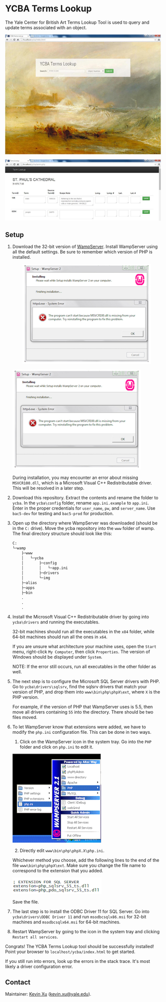 YCBA Terms Lookup 
==========

The Yale Center for British Art Terms Lookup Tool is used to query and update terms associated with an object. 

![YCBA Terms Lookup Landing Page](https://github.com/kevinaxu/ycba-db/raw/master/img/query.jpg "Landing Page")

![Terms Page](https://github.com/kevinaxu/ycba-db/raw/master/img/terms.jpg "Terms Page")


Setup
-----

1.  Download the 32-bit version of [WampServer](http://www.wampserver.com/en/). Install WampServer using all the default settings. Be sure to remember which version of PHP is installed. 

	<p align="center">
		<img src="https://github.com/kevinaxu/ycba-db/raw/master/img/wamp-error.jpg" alt="Missing MSVCR100.dll"/>
	</p>

	![wampserver-error](https://github.com/kevinaxu/ycba-db/raw/master/img/wamp-error.jpg "Missing MSVCR100.dll")
	
	During installation, you may encounter an error about missing `MSVCR100.dll`, which is a Microsoft Visual C++ Redistributable driver. This will be resolved in a later step. 
	
2. 	Download this repository. Extract the contents and rename the folder to `ycba`. In the `ycba\config` folder, rename `app.ini.example` to `app.ini`. Enter in the proper credentials for `user_name`, `pw`, and `server_name`. Use `bac5-dev` for testing and `bac5-prod` for production. 

3. Open up the directory where WampServer was downloaded (should be in the `C:` drive). Move the ycba repository into the `www` folder of wamp. The final directory structure should look like this: 

   ```
   C:
   └─wamp
	   ├─www
	   │   └─ycba
	   │       ├─config
	   │       │   └─app.ini
	   │       ├─drivers
	   │       └─img
	   ├─alias
	   ├─apps
	   ├─bin
	   .
	   .
	   .
   ```

4. Install the Microsoft Visual C++ Redistributable driver by going into `ycba\drivers` and running the executables. 

   32-bit machines should run all the executables in the `x84` folder, while 64-bit machines should run all the ones in `x64`. 

   If you are unsure what architecture your machine uses, open the `Start` menu, right-click `My Computer`, then click `Properties`. The version of Windows should be displayed under `System`. 

   NOTE: If the error still occurs, run all executables in the other folder as well. 

5. The next step is to configure the Microsoft SQL Server drivers with PHP. Go to `ycba\drivers\sqlsrv`, find the sqlsrv drivers that match your version of PHP, and drop them into `www\bin\php\phpX\ext`, where `X` is the PHP version.

   For example, if the version of PHP that WampServer uses is 5.5, then move all drivers containing `55` into the directory. There should be two files moved. 

6. To let WampServer know that extensions were added, we have to modify the `php.ini` configuration file. This can be done in two ways. 

    1. Click on the WampServer icon in the system tray. Go into the `PHP` folder and click on `php.ini` to edit it. 

      ![Editing php.ini](https://github.com/kevinaxu/ycba-db/raw/master/img/php-ini.jpg "Edit php.ini")
   
    2. Directly edit `www\bin\php\phpX.X\php.ini`. 

   Whichever method you choose, add the following lines to the end of the file `www\bin\php\phpX\ext`. Make sure you change the file name to correspond to the extension that you added. 

   ![Adding extensions to php.ini](https://github.com/kevinaxu/ycba-db/raw/master/img/php-ini2.jpg "Adding extensions to php.ini")

   Save the file. 
   
7. The last step is to install the ODBC Driver 11 for SQL Server. Go into `ycba\drivers\ODBC Driver 11` and run `msodbcsqlx86.msi` for 32-bit machines and `msodbcsqlx64.msi` for 64-bit machines. 

8.	Restart WampServer by going to the icon in the system tray and clicking `Restart all services`. 


Congrats! The YCBA Terms Lookup tool should be successfully installed! Point your browser to `localhost/ycba/index.html` to get started. 

If you still run into errors, look up the errors in the stack trace. It's most likely a driver configuration error. 

Contact
-------

Maintainer: [Kevin Xu](http://github.com/kevinaxu/) (kevin.xu@yale.edu). 

